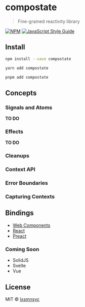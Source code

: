 # compostate

> Fine-grained reactivity library

[![NPM](https://img.shields.io/npm/v/compostate.svg)](https://www.npmjs.com/package/compostate) [![JavaScript Style Guide](https://badgen.net/badge/code%20style/airbnb/ff5a5f?icon=airbnb)](https://github.com/airbnb/javascript)

## Install

```bash
npm install --save compostate
```

```bash
yarn add compostate
```

```bash
pnpm add compostate
```

## Concepts

### Signals and Atoms

**TO DO**

### Effects

**TO DO**

### Cleanups

### Context API

### Error Boundaries

### Capturing Contexts

## Bindings

- [Web Components](https://github.com/lxsmnsyc/compostate/tree/main/packages/compostate-element)
- [React](https://github.com/lxsmnsyc/compostate/tree/main/packages/react-compostate)
- [Preact](https://github.com/lxsmnsyc/compostate/tree/main/packages/preact-compostate)

### Coming Soon

- SolidJS
- Svelte
- Vue

## License

MIT © [lxsmnsyc](https://github.com/lxsmnsyc)
